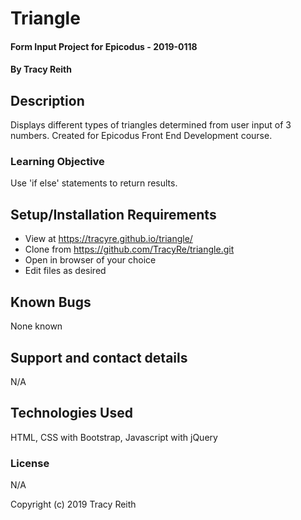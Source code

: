 # Triangle

#### Form Input Project for Epicodus - 2019-0118

#### By Tracy Reith

## Description

Displays different types of triangles determined from user input of 3 numbers. Created for Epicodus Front End Development course.

### Learning Objective

Use 'if else' statements to return results.


## Setup/Installation Requirements

* View at https://tracyre.github.io/triangle/
* Clone from https://github.com/TracyRe/triangle.git
* Open in browser of your choice
* Edit files as desired


## Known Bugs

None known

## Support and contact details

N/A

## Technologies Used

HTML, CSS with Bootstrap, Javascript with jQuery

### License

N/A

Copyright (c) 2019 Tracy Reith
